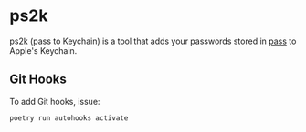 # ps2k

ps2k (pass to Keychain) is a tool that adds your passwords stored in
[pass](https://www.passwordstore.org/) to Apple's Keychain.

## Git Hooks

To add Git hooks, issue:

```sh
poetry run autohooks activate
```
